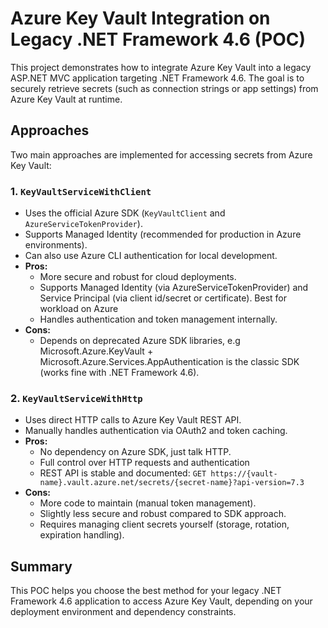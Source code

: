# Azure Key Vault Integration on Legacy .NET Framework 4.6 (POC)

This project demonstrates how to integrate Azure Key Vault into a legacy ASP.NET MVC application targeting .NET Framework 4.6. The goal is to securely retrieve secrets (such as connection strings or app settings) from Azure Key Vault at runtime.

## Approaches

Two main approaches are implemented for accessing secrets from Azure Key Vault:

### 1. `KeyVaultServiceWithClient`
- Uses the official Azure SDK (`KeyVaultClient` and `AzureServiceTokenProvider`).
- Supports Managed Identity (recommended for production in Azure environments).
- Can also use Azure CLI authentication for local development.
- **Pros:**  
  - More secure and robust for cloud deployments.
  - Supports Managed Identity (via AzureServiceTokenProvider) and Service Principal (via client id/secret or certificate). Best for workload on Azure
  - Handles authentication and token management internally. 
- **Cons:**  
  - Depends on deprecated Azure SDK libraries, e.g Microsoft.Azure.KeyVault + Microsoft.Azure.Services.AppAuthentication is the classic SDK (works fine with .NET Framework 4.6).

### 2. `KeyVaultServiceWithHttp`
- Uses direct HTTP calls to Azure Key Vault REST API.
- Manually handles authentication via OAuth2 and token caching.
- **Pros:**  
  - No dependency on Azure SDK, just talk HTTP. 
  - Full control over HTTP requests and authentication
  - REST API is stable and documented: `GET https://{vault-name}.vault.azure.net/secrets/{secret-name}?api-version=7.3` 
- **Cons:**  
  - More code to maintain (manual token management).
  - Slightly less secure and robust compared to SDK approach.
  - Requires managing client secrets yourself (storage, rotation, expiration handling). 

## Summary

This POC helps you choose the best method for your legacy .NET Framework 4.6 application to access Azure Key Vault, depending on your deployment environment and dependency constraints.
